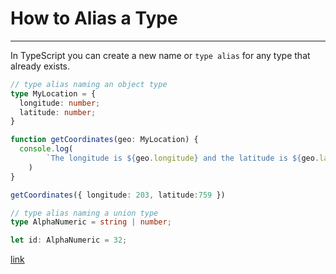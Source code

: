 # How to Alias a Type

---

In TypeScript you can create a new name or `type alias` for any type that already exists.

```ts
// type alias naming an object type
type MyLocation = {
  longitude: number;
  latitude: number;
}

function getCoordinates(geo: MyLocation) {
  console.log(
		`The longitude is ${geo.longitude} and the latitude is ${geo.latitude}.`,
	)
}

getCoordinates({ longitude: 203, latitude:759 })

// type alias naming a union type
type AlphaNumeric = string | number;

let id: AlphaNumeric = 32;
```

[link]()
